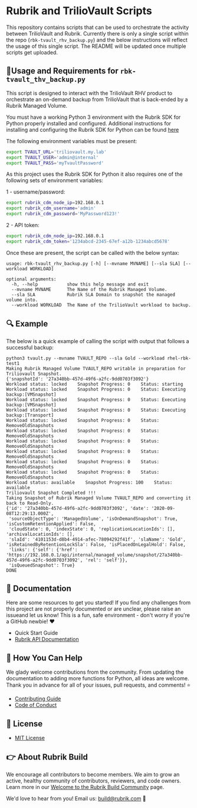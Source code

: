 # Rubrik and TrilioVault Scripts

This repository contains scripts that can be used to orchestrate the activity between TrilioVault and Rubrik.  Currently there is only a single script within the repo (`rbk-tvault_rhv_backup.py`) and the below instructions will reflect the usage of this single script.  The README will be updated once multiple scripts get uploaded.

## :wrench:Usage and Requirements for `rbk-tvault_thv_backup.py`

This script is designed to interact with the TrilioVault RHV product to orchestrate an on-demand backup from TrilioVault that is back-ended by a Rubrik Managed Volume.

You must have a working Python 3 environment with the Rubrik SDK for Python properly installed and configured.  Additional instructions for installing and configuring the Rubrik SDK for Python can be found [here](https://github.com/rubrikinc/rubrik-sdk-for-python/blob/master/docs/quick-start.md)


The following environment variables must be present:

```bash
export TVAULT_URL='triliovault.my.lab'
export TVAULT_USER='admin@internal'
export TVAULT_PASS='myTvaultPassword'
```

As this project uses the Rubrik SDK for Python it also requires one of the following sets of environment variables:

1 - username/password:

```bash
export rubrik_cdm_node_ip=192.168.0.1
export rubrik_cdm_username='admin'
export rubrik_cdm_password='MyPassword123!'
```

2 - API token:

```bash
export rubrik_cdm_node_ip=192.168.0.1
export rubrik_cdm_token='1234abcd-2345-67ef-a12b-1234abcd5678'
```
Once these are present, the script can be called with the below syntax:

```
usage: rbk-tvault_rhv_backup.py [-h] [--mvname MVNAME] [--sla SLA] [--workload WORKLOAD]

optional arguments:
  -h, --help           show this help message and exit
  --mvname MVNAME      The Name of the Rubrik Managed Volume.
  --sla SLA            Rubrik SLA Domain to snapshot the managed volume into.
  --workload WORKLOAD  The Name of the TrilioVault workload to backup.
```
## :mag: Example

The below is a quick example of calling the script with output that follows a successful backup:
```
python3 tvault.py --mvname TVAULT_REPO --sla Gold --workload rhel-rbk-test1
Making Rubrik Managed Volume TVAULT_REPO writable in preparation for Triliovault Snapshot.
{'snapshotId': '27a340bb-457d-49f6-a2fc-9dd0703f3092'}
Workload status: locked    Snapshot Progress: 0    Status: starting
Workload status: locked    Snapshot Progress: 0    Status: Executing backup:[VMSnapshot]
Workload status: locked    Snapshot Progress: 0    Status: Executing backup:[VMSnapshot]
Workload status: locked    Snapshot Progress: 0    Status: Executing backup:[Transport]
Workload status: locked    Snapshot Progress: 0    Status: RemoveOldSnapshots
Workload status: locked    Snapshot Progress: 0    Status: RemoveOldSnapshots
Workload status: locked    Snapshot Progress: 0    Status: RemoveOldSnapshots
Workload status: locked    Snapshot Progress: 0    Status: RemoveOldSnapshots
Workload status: locked    Snapshot Progress: 0    Status: RemoveOldSnapshots
Workload status: locked    Snapshot Progress: 0    Status: RemoveOldSnapshots
Workload status: available    Snapshot Progress: 100    Status: available
Triliovault Snapshot Completed !!!
Taking Snapshot of Rubrik Managed Volume TVAULT_REPO and converting it back to Read-Only.
{'id': '27a340bb-457d-49f6-a2fc-9dd0703f3092', 'date': '2020-09-08T12:29:13.000Z',
 'sourceObjectType': 'ManagedVolume', 'isOnDemandSnapshot': True, 'isCustomRetentionApplied': False,
 'cloudState': 0, 'indexState': 0, 'replicationLocationIds': [], 'archivalLocationIds': [],
 'slaId': '4101153d-d8b4-4914-afec-78094292f41f', 'slaName': 'Gold', 'isRetainedByRetentionLockSla': False, 'isPlacedOnLegalHold': False,
 'links': {'self': {'href': 'https://192.168.0.1/api/internal/managed_volume/snapshot/27a340bb-457d-49f6-a2fc-9dd0703f3092', 'rel': 'self'}},
 'isQueuedSnapshot': True}
DONE
```


## :blue_book: Documentation

Here are some resources to get you started! If you find any challenges from this project are not properly documented or are unclear, please raise an issueand let us know! This is a fun, safe environment - don't worry if you're a GitHub newbie! :heart:

* Quick Start Guide
* [Rubrik API Documentation](https://github.com/rubrikinc/api-documentation)

## :muscle: How You Can Help

We glady welcome contributions from the community. From updating the documentation to adding more functions for Python, all ideas are welcome. Thank you in advance for all of your issues, pull requests, and comments! :star:

* [Contributing Guide](CONTRIBUTING.md)
* [Code of Conduct](CODE_OF_CONDUCT.md)

## :pushpin: License

* [MIT License](LICENSE)

## :point_right: About Rubrik Build

We encourage all contributors to become members. We aim to grow an active, healthy community of contributors, reviewers, and code owners. Learn more in our [Welcome to the Rubrik Build Community](https://github.com/rubrikinc/welcome-to-rubrik-build) page.

We'd  love to hear from you! Email us: build@rubrik.com :love_letter:
